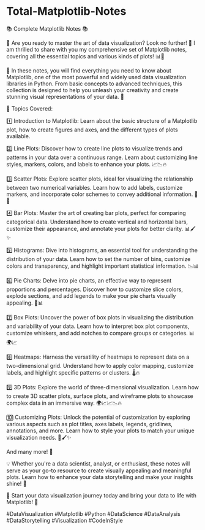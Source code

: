 # Total-Matplotlib-Notes

📚 Complete Matplotlib Notes 📚

🎨 Are you ready to master the art of data visualization? Look no further! 🌟 I am thrilled to share with you my comprehensive set of Matplotlib notes, covering all the essential topics and various kinds of plots! 📊🌌

📝 In these notes, you will find everything you need to know about Matplotlib, one of the most powerful and widely used data visualization libraries in Python. From basic concepts to advanced techniques, this collection is designed to help you unleash your creativity and create stunning visual representations of your data. 🌌

📌 Topics Covered:

1️⃣ Introduction to Matplotlib: Learn about the basic structure of a Matplotlib plot, how to create figures and axes, and the different types of plots available.

2️⃣ Line Plots: Discover how to create line plots to visualize trends and patterns in your data over a continuous range. Learn about customizing line styles, markers, colors, and labels to enhance your plots. 📈📉🔥

3️⃣ Scatter Plots: Explore scatter plots, ideal for visualizing the relationship between two numerical variables. Learn how to add labels, customize markers, and incorporate color schemes to convey additional information. 🌟✨

4️⃣ Bar Plots: Master the art of creating bar plots, perfect for comparing categorical data. Understand how to create vertical and horizontal bars, customize their appearance, and annotate your plots for better clarity. 📊🖌️✨

5️⃣ Histograms: Dive into histograms, an essential tool for understanding the distribution of your data. Learn how to set the number of bins, customize colors and transparency, and highlight important statistical information. 📉📊

6️⃣ Pie Charts: Delve into pie charts, an effective way to represent proportions and percentages. Discover how to customize slice colors, explode sections, and add legends to make your pie charts visually appealing. 🥧📊

7️⃣ Box Plots: Uncover the power of box plots in visualizing the distribution and variability of your data. Learn how to interpret box plot components, customize whiskers, and add notches to compare groups or categories. 📊🌍📈

8️⃣ Heatmaps: Harness the versatility of heatmaps to represent data on a two-dimensional grid. Understand how to apply color mapping, customize labels, and highlight specific patterns or clusters. 🌡️🔥

9️⃣ 3D Plots: Explore the world of three-dimensional visualization. Learn how to create 3D scatter plots, surface plots, and wireframe plots to showcase complex data in an immersive way. 🌍📈📈📉🔥

🔟 Customizing Plots: Unlock the potential of customization by exploring various aspects such as plot titles, axes labels, legends, gridlines, annotations, and more. Learn how to style your plots to match your unique visualization needs. 🎨🖌️✨

And many more! 🚀

💡 Whether you're a data scientist, analyst, or enthusiast, these notes will serve as your go-to resource to create visually appealing and meaningful plots. Learn how to enhance your data storytelling and make your insights shine! 💫

🚀 Start your data visualization journey today and bring your data to life with Matplotlib! 🌟

#DataVisualization #Matplotlib #Python #DataScience #DataAnalysis #DataStorytelling #Visualization #CodeInStyle

